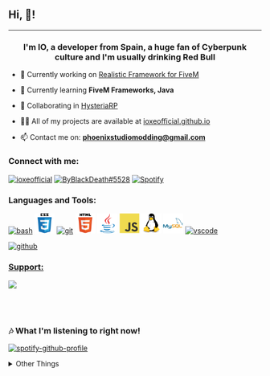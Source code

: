 ## Hi, 👋!
***

<h3 align="center">I'm IO, a developer from Spain, a huge fan of Cyberpunk culture and I'm usually drinking Red Bull</h3>

- 🔭 Currently working on [Realistic Framework for FiveM](https://trello.com/b/XVNryBBn/phoenix-studio-dev)

- 🌱 Currently learning **FiveM Frameworks, Java**

- 👯 Collaborating in [HysteriaRP](https://www.hysteriarp.com)

- 👨‍💻 All of my projects are available at [ioxeofficial.github.io](https://ioxeofficial.github.io)

- 📫 Contact me on:  **phoenixstudiomodding@gmail.com**

### Connect with me:</h3>
<p align="left">
<a href="https://twitter.com/ioxeofficial" target="blank"><img align="center" src="https://img.icons8.com/nolan/64/twitter.png" alt="ioxeofficial" height="64" width="64"/></a>
<a href="https://dsc.bio/byblackdeath" target="blank"><img align="center" src="https://img.icons8.com/nolan/64/discord-logo.png" alt="ByBlackDeath#5528" height="64" width="64"/></a>
<a href="" target="blank"><img align="center" src="https://img.icons8.com/nolan/64/spotify.png" alt="Spotify" height="64" width="64"/></a>
</p>


### Languages and Tools:</h3>
<p align="left"> <a href="https://www.gnu.org/software/bash/" target="_blank"> <img src="https://www.vectorlogo.zone/logos/gnu_bash/gnu_bash-icon.svg" alt="bash" width="40" height="40"/></a>
<a href="https://www.w3schools.com/css/" target="_blank"> <img src="https://raw.githubusercontent.com/devicons/devicon/master/icons/css3/css3-original-wordmark.svg" alt="css3" width="40" height="40"/></a>
<a href="https://git-scm.com/" target="_blank"> <img src="https://www.vectorlogo.zone/logos/git-scm/git-scm-icon.svg" alt="git" width="40" height="40"/></a>
<a href="https://www.w3.org/html/" target="_blank"> <img src="https://raw.githubusercontent.com/devicons/devicon/master/icons/html5/html5-original-wordmark.svg" alt="html5" width="40" height="40"/></a>
<a href="https://www.java.com" target="_blank"> <img src="https://raw.githubusercontent.com/devicons/devicon/master/icons/java/java-original.svg" alt="java" width="40" height="40"/></a>
<a href="https://developer.mozilla.org/en-US/docs/Web/JavaScript" target="_blank"> <img src="https://raw.githubusercontent.com/devicons/devicon/master/icons/javascript/javascript-original.svg" alt="javascript" width="40" height="40"/></a>
<a href="https://www.linux.org/" target="_blank"> <img src="https://raw.githubusercontent.com/devicons/devicon/master/icons/linux/linux-original.svg" alt="linux" width="40" height="40"/></a>
<a href="https://www.mysql.com/" target="_blank"> <img src="https://raw.githubusercontent.com/devicons/devicon/master/icons/mysql/mysql-original-wordmark.svg" alt="mysql" width="40" height="40"/></a>
<a href="https://code.visualstudio.com/" target="_blank"> <img src="https://www.vectorlogo.zone/logos/visualstudio_code/visualstudio_code-icon.svg" alt="vscode" width="40" height="40"/></p>
<a href="https://github.com/" target="_blank"> <img src="https://www.vectorlogo.zone/logos/github/github-tile.svg" alt="github" width="40" height="40"/></p>

### Support:</h3>
<p><a href="https://www.buymeacoffee.com/ioxeofficial"><img src="https://img.buymeacoffee.com/button-api/?text=Buy me a Red Bull&emoji=🥤&slug=ioxeofficial&button_colour=7b2f9f&font_colour=ffffff&font_family=Bree&outline_colour=ffffff&coffee_colour=FFDD00"></a></p><br><br>

### 🎶 What I'm listening to right now!
[![spotify-github-profile](https://spotify-github-profile.vercel.app/api/view?uid=rockiolen&cover_image=true&theme=default)](https://spotify-github-profile.vercel.app/api/view?uid=rockiolen&redirect=true)

<details>
<br/>
<summary>Other Things</summary>
<br/>
<img src="https://i.imgur.com/y3k4PK8.gif" alt="GIF" height="200">
<br/><br/>
<p><img align="center" src="https://github-readme-stats.vercel.app/api/top-langs?username=ioxeofficial&show_icons=true&theme=dark&title_color=ffffff&text_color=ffffff&hide_border=true&locale=es&layout=compact" alt="ioxeofficial" /></p>
